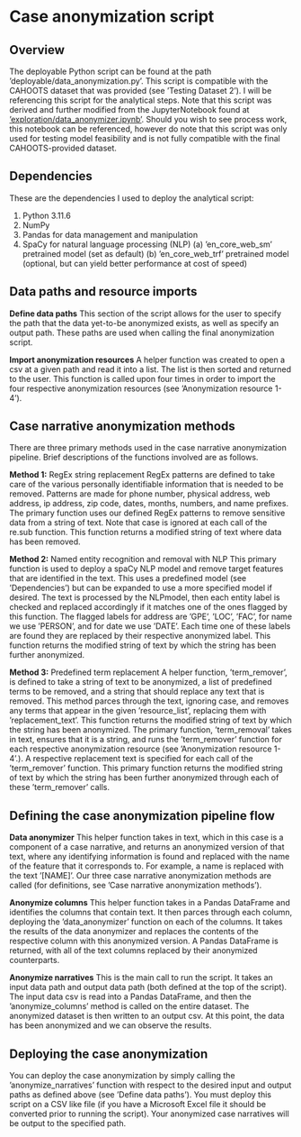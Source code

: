 # Case anonymization script
## Overview
The deployable Python script can be found at the path ’deployable/data_anonymization.py’. This script is
compatible with the CAHOOTS dataset that was provided (see ’Testing Dataset 2’). I will be referencing this
script for the analytical steps. Note that this script was derived and further modified from the JupyterNotebook
found at [’exploration/data_anonymizer.ipynb’](’~/exploration/data_anonymizer.ipynb’). Should you wish to see process work, this notebook can
be referenced, however do note that this script was only used for testing model feasibility and is not fully
compatible with the final CAHOOTS-provided dataset.

## Dependencies
These are the dependencies I used to deploy the analytical script:

1. Python 3.11.6
2. NumPy
3. Pandas for data management and manipulation
4. SpaCy for natural language processing (NLP)
  (a) ’en_core_web_sm’ pretrained model (set as default)
  (b) ’en_core_web_trf’ pretrained model (optional, but can yield better performance at cost of speed)

## Data paths and resource imports
**Define data paths** This section of the script allows for the user to specify the path that the data yet-to-be
anonymized exists, as well as specify an output path. These paths are used when calling the final anonymization
script.

**Import anonymization resources** A helper function was created to open a csv at a given path and read it into
a list. The list is then sorted and returned to the user. This function is called upon four times in order to
import the four respective anonymization resources (see ’Anonymization resource 1-4’).

## Case narrative anonymization methods
There are three primary methods used in the case narrative anonymization pipeline. Brief descriptions of the
functions involved are as follows.

**Method 1:** RegEx string replacement RegEx patterns are defined to take care of the various personally
identifiable information that is needed to be removed. Patterns are made for phone number, physical address,
web address, ip address, zip code, dates, months, numbers, and name prefixes.
The primary function uses our defined RegEx patterns to remove sensitive data from a string of text. Note
that case is ignored at each call of the re.sub function. This function returns a modified string of text where
data has been removed.

**Method 2:** Named entity recognition and removal with NLP This primary function is used to deploy a
spaCy NLP model and remove target features that are identified in the text. This uses a predefined model
(see ’Dependencies’) but can be expanded to use a more specified model if desired. The text is processed by
the NLPmodel, then each entity label is checked and replaced accordingly if it matches one of the ones flagged
by this function. The flagged labels for address are ’GPE’, ’LOC’, ’FAC’, for name we use ’PERSON’, and for
date we use ’DATE’. Each time one of these labels are found they are replaced by their respective anonymized
label. This function returns the modified string of text by which the string has been further anonymized.

**Method 3:** Predefined term replacement A helper function, ’term_remover’, is defined to take a string of
text to be anonymized, a list of predefined terms to be removed, and a string that should replace any text that
is removed. This method parces through the text, ignoring case, and removes any terms that appear in the
given ’resource_list’, replacing them with ’replacement_text’. This function returns the modified string of text
by which the string has been anonymized.
The primary function, ’term_removal’ takes in text, ensures that it is a string, and runs the ’term_remover’
function for each respective anonymization resource (see ’Anonymization resource 1-4’.). A respective replacement
text is specified for each call of the ’term_remover’ function. This primary function returns the
modified string of text by which the string has been further anonymized through each of these ’term_remover’
calls.

## Defining the case anonymization pipeline flow
**Data anonymizer** This helper function takes in text, which in this case is a component of a case narrative,
and returns an anonymized version of that text, where any identifying information is found and replaced with
the name of the feature that it corresponds to. For example, a name is replaced with the text ’[NAME]’. Our
three case narrative anonymization methods are called (for definitions, see ’Case narrative anonymization
methods’).

**Anonymize columns** This helper function takes in a Pandas DataFrame and identifies the columns that
contain text. It then parces through each column, deploying the ’data_anonymizer’ function on each of the
columns. It takes the results of the data anonymizer and replaces the contents of the respective column with
this anonymized version. A Pandas DataFrame is returned, with all of the text columns replaced by their
anonymized counterparts.

**Anonymize narratives** This is the main call to run the script. It takes an input data path and output data
path (both defined at the top of the script). The input data csv is read into a Pandas DataFrame, and then the
’anonymize_columns’ method is called on the entire dataset. The anonymized dataset is then written to an
output csv. At this point, the data has been anonymized and we can observe the results.

## Deploying the case anonymization
You can deploy the case anonymization by simply calling the ’anonymize_narratives’ function with respect
to the desired input and output paths as defined above (see ’Define data paths’). You must deploy this script
on a CSV like file (if you have a Microsoft Excel file it should be converted prior to running the script). Your
anonymized case narratives will be output to the specified path.
